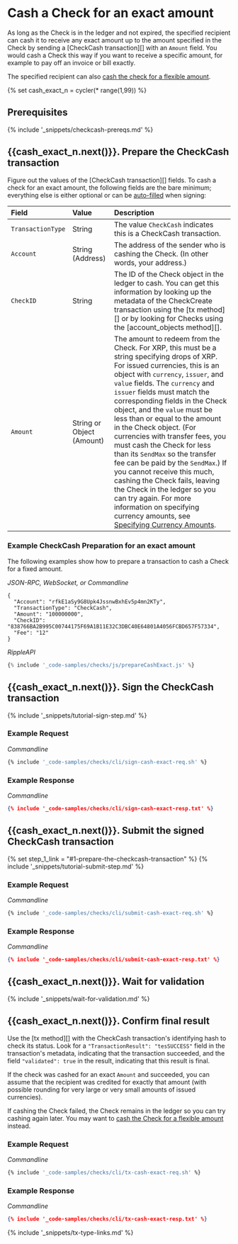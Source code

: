 # Cash a Check for an exact amount

As long as the Check is in the ledger and not expired, the specified recipient can cash it to receive any exact amount up to the amount specified in the Check by sending a [CheckCash transaction][] with an `Amount` field. You would cash a Check this way if you want to receive a specific amount, for example to pay off an invoice or bill exactly.

The specified recipient can also [cash the check for a flexible amount](tutorial-checks-cash-flex.html).

{% set cash_exact_n = cycler(* range(1,99)) %}

## Prerequisites

{% include '_snippets/checkcash-prereqs.md' %}

## {{cash_exact_n.next()}}. Prepare the CheckCash transaction

Figure out the values of the [CheckCash transaction][] fields. To cash a check for an exact amount, the following fields are the bare minimum; everything else is either optional or can be [auto-filled](reference-transaction-format.html#auto-fillable-fields) when signing:

| Field             | Value                     | Description                  |
|:------------------|:--------------------------|:-----------------------------|
| `TransactionType` | String                    | The value `CheckCash` indicates this is a CheckCash transaction. |
| `Account`         | String (Address)          | The address of the sender who is cashing the Check. (In other words, your address.) |
| `CheckID`         | String                    | The ID of the Check object in the ledger to cash. You can get this information by looking up the metadata of the CheckCreate transaction using the [tx method][] or by looking for Checks using the [account_objects method][]. |
| `Amount`          | String or Object (Amount) | The amount to redeem from the Check. For XRP, this must be a string specifying drops of XRP. For issued currencies, this is an object with `currency`, `issuer`, and `value` fields. The `currency` and `issuer` fields must match the corresponding fields in the Check object, and the `value` must be less than or equal to the amount in the Check object. (For currencies with transfer fees, you must cash the Check for less than its `SendMax` so the transfer fee can be paid by the `SendMax`.) If you cannot receive this much, cashing the Check fails, leaving the Check in the ledger so you can try again. For more information on specifying currency amounts, see [Specifying Currency Amounts][]. |


### Example CheckCash Preparation for an exact amount

The following examples show how to prepare a transaction to cash a Check for a fixed amount.

<!-- MULTICODE_BLOCK_START -->

*JSON-RPC, WebSocket, or Commandline*

```
{
  "Account": "rfkE1aSy9G8Upk4JssnwBxhEv5p4mn2KTy",
  "TransactionType": "CheckCash",
  "Amount": "100000000",
  "CheckID": "838766BA2B995C00744175F69A1B11E32C3DBC40E64801A4056FCBD657F57334",
  "Fee": "12"
}
```

*RippleAPI*

```js
{% include '_code-samples/checks/js/prepareCashExact.js' %}
```

<!-- MULTICODE_BLOCK_END -->

## {{cash_exact_n.next()}}. Sign the CheckCash transaction

{% include '_snippets/tutorial-sign-step.md' %}

### Example Request

<!-- MULTICODE_BLOCK_START -->

*Commandline*

```bash
{% include '_code-samples/checks/cli/sign-cash-exact-req.sh' %}
```

<!-- MULTICODE_BLOCK_END -->


### Example Response

<!-- MULTICODE_BLOCK_START -->

*Commandline*

```json
{% include '_code-samples/checks/cli/sign-cash-exact-resp.txt' %}
```

<!-- MULTICODE_BLOCK_END -->


## {{cash_exact_n.next()}}. Submit the signed CheckCash transaction

{% set step_1_link = "#1-prepare-the-checkcash-transaction" %}
{% include '_snippets/tutorial-submit-step.md' %}

### Example Request

<!-- MULTICODE_BLOCK_START -->

*Commandline*

```bash
{% include '_code-samples/checks/cli/submit-cash-exact-req.sh' %}
```

<!-- MULTICODE_BLOCK_END -->


### Example Response

<!-- MULTICODE_BLOCK_START -->

*Commandline*

```json
{% include '_code-samples/checks/cli/submit-cash-exact-resp.txt' %}
```

<!-- MULTICODE_BLOCK_END -->

## {{cash_exact_n.next()}}. Wait for validation

{% include '_snippets/wait-for-validation.md' %}

## {{cash_exact_n.next()}}. Confirm final result

Use the [tx method][] with the CheckCash transaction's identifying hash to check its status. Look for a `"TransactionResult": "tesSUCCESS"` field in the transaction's metadata, indicating that the transaction succeeded, and the field `"validated": true` in the result, indicating that this result is final.

If the check was cashed for an exact `Amount` and succeeded, you can assume that the recipient was credited for exactly that amount (with possible rounding for very large or very small amounts of issued currencies).

If cashing the Check failed, the Check remains in the ledger so you can try cashing again later. You may want to [cash the Check for a flexible amount](tutorial-checks-cash-flex.html) instead.

### Example Request

<!-- MULTICODE_BLOCK_START -->

*Commandline*

```bash
{% include '_code-samples/checks/cli/tx-cash-exact-req.sh' %}
```

<!-- MULTICODE_BLOCK_END -->


### Example Response

<!-- MULTICODE_BLOCK_START -->

*Commandline*

```json
{% include '_code-samples/checks/cli/tx-cash-exact-resp.txt' %}
```

<!-- MULTICODE_BLOCK_END -->

<!--{# common links #}-->
[Specifying Currency Amounts]: reference-rippled.html#specifying-currency-amounts
[RippleAPI]: reference-rippleapi.html
{% include '_snippets/tx-type-links.md' %}
